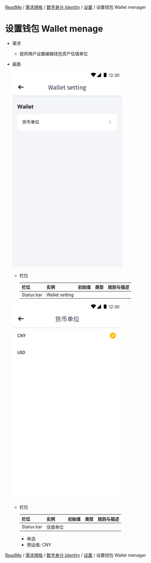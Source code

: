 [ReadMe](../README.md) / [需求規格](../requirements.md) / [数字身分 Identity](identity.md) / [设置](identity-setting.md) / 设置钱包 Wallet menager

# 设置钱包 Wallet menage

* 需求

	* 提供用户设置编辑钱包资产估值单位

* 画面

	![用戶信息](../assets/screen-wallet-menager-wallet.png)

	* 栏位

		栏位 | 实例 | 初始值 | 类型 | 规则与描述
		------------- | ------------- | ------------- | ------------- | -------------
		Status bar | Wallet setting | | |
	
	![用戶信息](../assets/screen-wallet-menager-wallet-unit.png)

	* 栏位

		栏位 | 实例 | 初始值 | 类型 | 规则与描述
		------------- | ------------- | ------------- | ------------- | -------------
		Status bar | 估值单位 | | |

		* 单选
		* 预设值: CNY

[ReadMe](../README.md) / [需求規格](../requirements.md) / [数字身分 Identity](identity.md) / [设置](identity-setting.md) / 设置钱包 Wallet menager